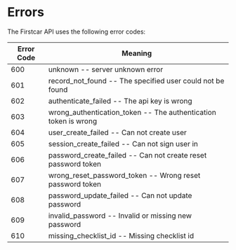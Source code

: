 # Errors

The Firstcar API uses the following error codes:


Error Code | Meaning
---------- | -------
600 | unknown -- server unknown error
601 | record_not_found -- The specified user could not be found
602 | authenticate_failed -- The api key is wrong
603 | wrong_authentication_token -- The authentication token is wrong
604 | user_create_failed -- Can not create user
605 | session_create_failed -- Can not sign user in
606 | password_create_failed -- Can not create reset password token
607 | wrong_reset_password_token -- Wrong reset password token
608 | password_update_failed -- Can not update password
609 | invalid_password -- Invalid or missing new password
610 | missing_checklist_id -- Missing checklist id 
